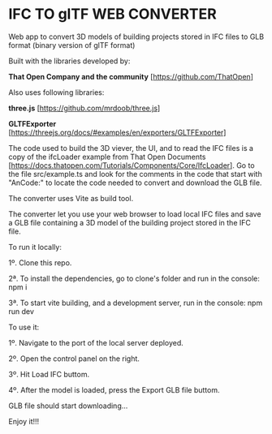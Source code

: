 # IFC TO glTF WEB CONVERTER

Web app to convert 3D models of building projects stored in IFC files to GLB format (binary version of glTF format)

Built with the libraries developed by:

**That Open Company and the community** [https://github.com/ThatOpen]

Also uses following libraries:

**three.js** [https://github.com/mrdoob/three.js]

**GLTFExporter** [https://threejs.org/docs/#examples/en/exporters/GLTFExporter]

The code used to build the 3D viever, the UI, and to read the IFC files is a copy of the ifcLoader example from That Open Documents [https://docs.thatopen.com/Tutorials/Components/Core/IfcLoader]. Go to the file src/example.ts and look for the comments in the code that start with "AnCode:" to locate the code needed to convert and download the GLB file.

The converter uses Vite as build tool.

The converter let you use your web browser to load local IFC files and save a GLB file containing a 3D model of the building project stored in the IFC file.


To run it locally:

1º. Clone this repo.

2ª. To install the dependencies, go to clone's folder and run in the console: npm i

3ª. To start vite building, and a development server, run in the console: npm run dev


To use it:

1º. Navigate to the port of the local server deployed.

2º. Open the control panel on the right.

3º. Hit Load IFC buttom.

4º. After the model is loaded, press the Export GLB file buttom.


GLB file should start downloading...

Enjoy it!!!